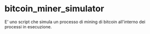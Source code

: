# bitcoin_miner_simulator

E' uno script che simula un processo di mining di bitcoin all'interno dei processi in esecuzione. 


